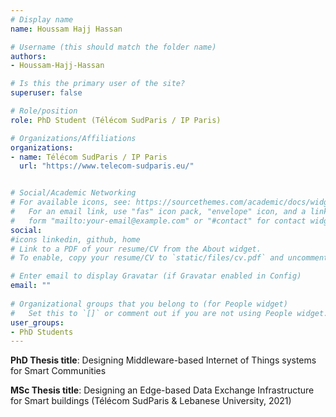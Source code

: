 ```yaml
---
# Display name
name: Houssam Hajj Hassan

# Username (this should match the folder name)
authors:
- Houssam-Hajj-Hassan

# Is this the primary user of the site?
superuser: false

# Role/position
role: PhD Student (Télécom SudParis / IP Paris)

# Organizations/Affiliations
organizations:
- name: Télécom SudParis / IP Paris
  url: "https://www.telecom-sudparis.eu/"


# Social/Academic Networking
# For available icons, see: https://sourcethemes.com/academic/docs/widgets/#icons
#   For an email link, use "fas" icon pack, "envelope" icon, and a link in the
#   form "mailto:your-email@example.com" or "#contact" for contact widget.
social:
#icons linkedin, github, home
# Link to a PDF of your resume/CV from the About widget.
# To enable, copy your resume/CV to `static/files/cv.pdf` and uncomment the lines below.  

# Enter email to display Gravatar (if Gravatar enabled in Config)
email: ""
  
# Organizational groups that you belong to (for People widget)
#   Set this to `[]` or comment out if you are not using People widget.  
user_groups:
- PhD Students
---
```


**PhD Thesis title**: Designing Middleware-based Internet of Things systems for Smart Communities

**MSc Thesis title**: Designing an Edge-based Data Exchange Infrastructure for Smart buildings (Télécom SudParis & Lebanese University, 2021)